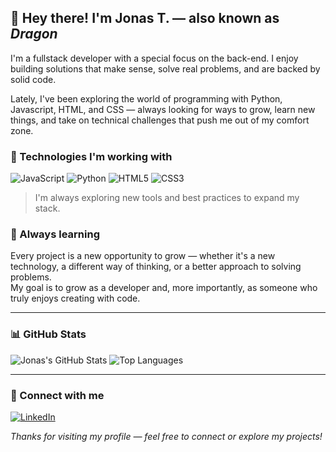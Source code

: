 ## 👋 Hey there! I'm Jonas T. — also known as *Dragon*

I'm a fullstack developer with a special focus on the back-end. I enjoy building solutions that make sense, solve real problems, and are backed by solid code.

Lately, I've been exploring the world of programming with Python, Javascript, HTML, and CSS — always looking for ways to grow, learn new things, and take on technical challenges that push me out of my comfort zone.

### 🚀 Technologies I'm working with

![JavaScript](https://img.shields.io/badge/JavaScript-F7DF1E?style=for-the-badge&logo=javascript&logoColor=black)
![Python](https://img.shields.io/badge/Python-3670A0?style=for-the-badge&logo=python&logoColor=ffdd54)
![HTML5](https://img.shields.io/badge/HTML5-e34c26?style=for-the-badge&logo=html5&logoColor=white)
![CSS3](https://img.shields.io/badge/CSS3-264de4?style=for-the-badge&logo=css3&logoColor=white)
> I'm always exploring new tools and best practices to expand my stack.

### 🌱 Always learning

Every project is a new opportunity to grow — whether it's a new technology, a different way of thinking, or a better approach to solving problems.  
My goal is to grow as a developer and, more importantly, as someone who truly enjoys creating with code.

---

### 📊 GitHub Stats

![Jonas's GitHub Stats](https://github-readme-stats.vercel.app/api?username=Jonas-JT&show_icons=true&theme=radical)
![Top Languages](https://github-readme-stats.vercel.app/api/top-langs/?username=Jonas-JT&layout=compact&theme=radical)

---

### 🔗 Connect with me

[![LinkedIn](https://img.shields.io/badge/LinkedIn-0077B5?style=for-the-badge&logo=linkedin&logoColor=white)](https://www.linkedin.com/in/jonastorres23/)

*Thanks for visiting my profile — feel free to connect or explore my projects!*
